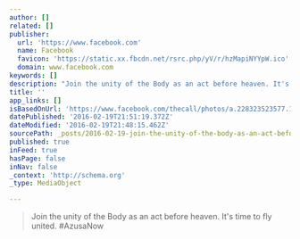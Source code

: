 ```yaml
---
author: []
related: []
publisher:
  url: 'https://www.facebook.com'
  name: Facebook
  favicon: 'https://static.xx.fbcdn.net/rsrc.php/yV/r/hzMapiNYYpW.ico'
  domain: www.facebook.com
keywords: []
description: "Join the unity of the Body as an act before heaven. It's time to fly united. #AzusaNow"
title: ''
app_links: []
isBasedOnUrl: 'https://www.facebook.com/thecall/photos/a.228323523577.139106.6028633577/10154029351788578/?type=3'
datePublished: '2016-02-19T21:51:19.372Z'
dateModified: '2016-02-19T21:48:15.462Z'
sourcePath: _posts/2016-02-19-join-the-unity-of-the-body-as-an-act-before-heaven-its-tim.md
published: true
inFeed: true
hasPage: false
inNav: false
_context: 'http://schema.org'
_type: MediaObject

---
```

> Join the unity of the Body as an act before heaven&period; It's time to fly united&period; &num;AzusaNow